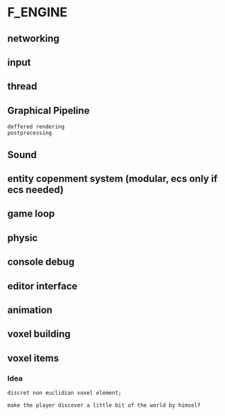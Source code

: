 # F_ENGINE

## networking

## input

## thread

## Graphical Pipeline
	deffered rendering
	postprocessing

## Sound

## entity copenment system (modular, ecs only if ecs needed)

## game loop

## physic

## console debug

## editor interface

## animation

## voxel building

## voxel items

### Idea

	discret non euclidian voxel element;

	make the player discover a little bit of the world by himself